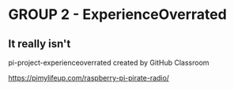# GROUP 2 - ExperienceOverrated
## It really isn't
pi-project-experienceoverrated created by GitHub Classroom

https://pimylifeup.com/raspberry-pi-pirate-radio/




